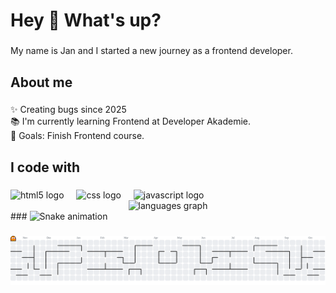 <h1 align="left">Hey 👋 What's up?</h1>

###

<p align="left">My name is Jan and I started a new journey as a frontend developer.</p>

###

<h2 align="left">About me</h2>

###

<p align="left">✨ Creating bugs since 2025<br>📚 I'm currently learning Frontend at Developer Akademie.<br>🎯 Goals: Finish Frontend course.</p>

###

<h2 align="left">I code with</h2>

###

<div align="left">
  <img src="https://cdn.jsdelivr.net/gh/devicons/devicon/icons/html5/html5-original.svg" height="40" alt="html5 logo"  />
  <img width="12" />
  <img src="https://cdn.jsdelivr.net/gh/devicons/devicon/icons/css3/css3-original.svg" height="40" alt="css logo"  />
  <img width="12" />
  <img src="https://cdn.jsdelivr.net/gh/devicons/devicon/icons/javascript/javascript-original.svg" height="40" alt="javascript logo"  />
</div>

<div align="center">
  <img src="https://github-readme-stats.vercel.app/api/top-langs?username=janbrauner2502&locale=en&hide_title=false&layout=compact&card_width=320&langs_count=5&theme=dracula&hide_border=false&order=2" height="150" alt="languages graph"  />
</div>
###

<img src="https://raw.githubusercontent.com/janbrauner2502/janbrauner2502/output/snake.svg" alt="Snake animation" />

###

<picture>
  <source media="(prefers-color-scheme: dark)" srcset="https://raw.githubusercontent.com/janbrauner2502/janbrauner2502/output/pacman-contribution-graph-dark.svg">
  <source media="(prefers-color-scheme: light)" srcset="https://raw.githubusercontent.com/janbrauner2502/janbrauner2502/output/pacman-contribution-graph.svg">
  <img alt="pacman contribution graph" src="https://raw.githubusercontent.com/janbrauner2502/janbrauner2502/output/pacman-contribution-graph.svg">
</picture>

###
